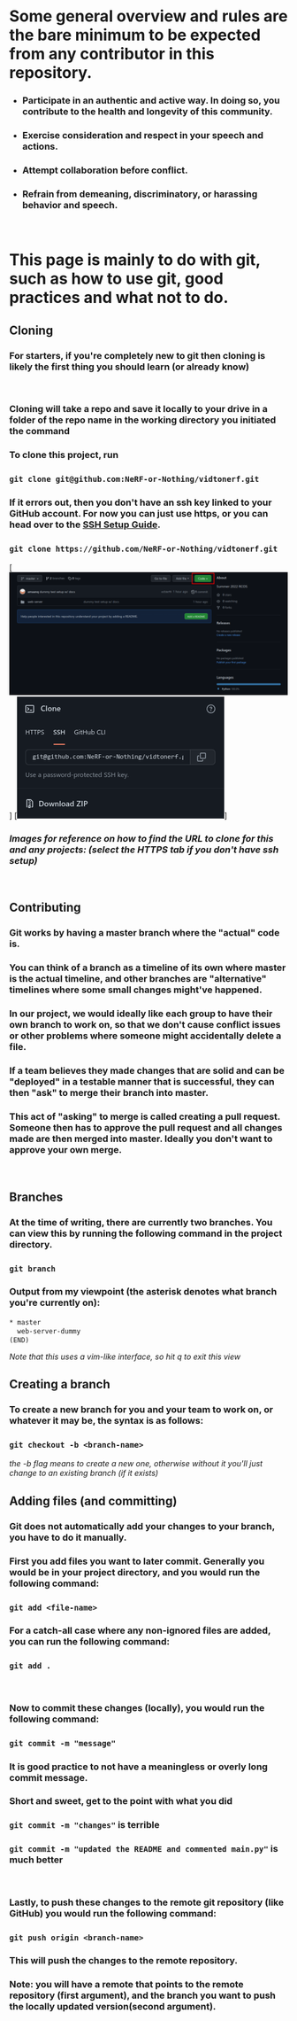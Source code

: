 # Some general overview and rules are the bare minimum to be expected from any contributor in this repository.

* ### Participate in an authentic and active way. In doing so, you contribute to the health and longevity of this community.
* ### Exercise consideration and respect in your speech and actions.
* ### Attempt collaboration before conflict.
* ### Refrain from demeaning, discriminatory, or harassing behavior and speech.
</br>

# This page is mainly to do with git, such as how to use git, good practices and what not to do.

## **Cloning**
### For starters, if you're completely new to git then cloning is likely the first thing you should learn (or already know)
</br>

### Cloning will take a repo and save it locally to your drive in a folder of the repo name in the working directory you initiated the command
### To clone this project, run 
### ```git clone git@github.com:NeRF-or-Nothing/vidtonerf.git```
### If it errors out, then you don't have an ssh key linked to your GitHub account. For now you can just use https, or you can head over to the [SSH Setup Guide](./SSH_SETUP.md).
### ```git clone https://github.com/NeRF-or-Nothing/vidtonerf.git```
[![GitHub clone button](./pics/git-clone-1.png)] 
[![GitHub clone button](./pics/git-clone-2.png)]
### *Images for reference on how to find the URL to clone for this and any projects: (select the HTTPS tab if you don't have ssh setup)*
</br>

## **Contributing**
### Git works by having a master branch where the "actual" code is.
### You can think of a branch as a timeline of its own where master is the actual timeline, and other branches are "alternative" timelines where some small changes might've happened.
### In our project, we would ideally like each group to have their own branch to work on, so that we don't cause conflict issues or other problems where someone might accidentally delete a file.
### If a team believes they made changes that are solid and can be "deployed" in a testable manner that is successful, they can then "ask" to merge their branch into master.
### This act of "asking" to merge is called creating a pull request. Someone then has to approve the pull request and all changes made are then merged into master. Ideally you don't want to approve your own merge.
</br>

## Branches 
### At the time of writing, there are currently two branches. You can view this by running the following command in the project directory.
### ```git branch```
### Output from my viewpoint (the asterisk denotes what branch you're currently on): 
```
* master
  web-server-dummy
(END)
```
*Note that this uses a vim-like interface, so hit q to exit this view*

## Creating a branch
### To create a new branch for you and your team to work on, or whatever it may be, the syntax is as follows:
### ```git checkout -b <branch-name>```
*the -b flag means to create a new one, otherwise without it you'll just change to an existing branch (if it exists)*
</br>

## Adding files (and committing)
### Git does not automatically add your changes to your branch, you have to do it manually.
### First you add files you want to later commit. Generally you would be in your project directory, and you would run the following command:
### ```git add <file-name>```
### For a catch-all case where any non-ignored files are added, you can run the following command:
### ```git add .```
</br>

### Now to commit these changes (locally), you would run the following command:
### ```git commit -m "message"```
### It is good practice to not have a meaningless or overly long commit message.
### Short and sweet, get to the point with what you did
### ```git commit -m "changes"``` is terrible
### ```git commit -m "updated the README and commented main.py"``` is much better
</br>

### Lastly, to push these changes to the remote git repository (like GitHub) you would run the following command:
### ```git push origin <branch-name>```
### This will push the changes to the remote repository.
### Note: you will have a remote that **points** to the remote repository (first argument), and the branch you want to push the locally updated version(second argument). 
